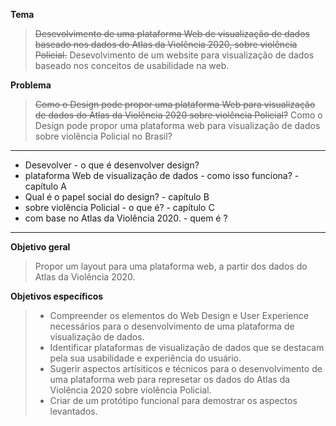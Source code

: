 **Tema**
> ~~Desevolvimento de uma plataforma Web de visualização de dados baseado nos dados do Atlas da Violência 2020, sobre violência Policial.~~
> Desevolvimento de um website para visualização de dados baseado nos conceitos de usabilidade na web.


**Problema**
> ~~Como o Design pode propor uma plataforma Web para visualização de dados do Atlas da Violência 2020 sobre violência Policial?~~
> Como o Design pode propor uma plataforma web para visualização de dados sobre violência Policial no Brasil?

----

* Desevolver - o que é desenvolver design?
* plataforma Web de visualização de dados - como isso funciona? - capítulo A
* Qual é o papel social do design? - capítulo B
* sobre violência Policial - o que é? - capítulo C
* com base no Atlas da Violência 2020. - quem é ?

---

**Objetivo geral**
> Propor um layout para uma plataforma web, a partir dos dados do Atlas da Violência 2020.

**Objetivos específicos**
> * Compreender os elementos do Web Design e User Experience necessários para o desenvolvimento de uma plataforma de visualização de dados.
> * Identificar plataformas de visualização de dados que se destacam pela sua usabilidade e experiência do usuário.
> * Sugerir aspectos artísiticos e técnicos para o desenvolvimento de uma plataforma web para represetar os dados do Atlas da Violência 2020 sobre violência Policial.
> * Criar de um protótipo funcional para demostrar os aspectos levantados.

